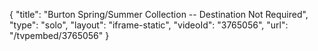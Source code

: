 {
    "title": "Burton Spring\/Summer Collection -- Destination Not Required",
    "type": "solo",
    "layout": "iframe-static",
    "videoId": "3765056",
    "url": "\/tvpembed\/3765056"
}